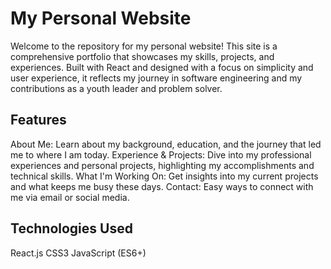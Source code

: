 # My Personal Website
Welcome to the repository for my personal website! This site is a comprehensive portfolio that showcases my skills, projects, and experiences. Built with React and designed with a focus on simplicity and user experience, it reflects my journey in software engineering and my contributions as a youth leader and problem solver.

## Features
About Me: Learn about my background, education, and the journey that led me to where I am today.
Experience & Projects: Dive into my professional experiences and personal projects, highlighting my accomplishments and technical skills.
What I'm Working On: Get insights into my current projects and what keeps me busy these days.
Contact: Easy ways to connect with me via email or social media.
## Technologies Used
React.js
CSS3
JavaScript (ES6+)
